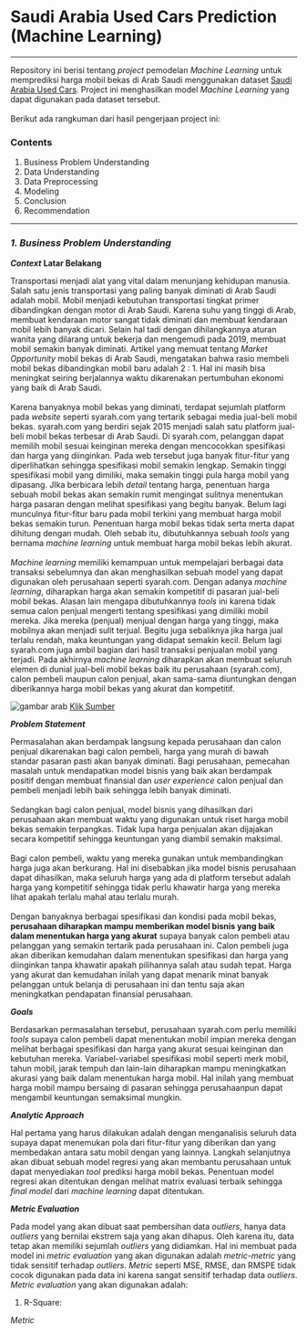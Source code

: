 # Saudi Arabia Used Cars Prediction (Machine Learning) 
****

Repository ini berisi tentang *project* pemodelan *Machine Learning* untuk memprediksi harga mobil bekas di Arab Saudi menggunakan dataset [Saudi Arabia Used Cars](https://www.kaggle.com/datasets/turkibintalib/saudi-arabia-used-cars-dataset?select=UsedCarsSA_Clean_EN.csv). Project ini menghasilkan model *Machine Learning* yang dapat digunakan pada dataset tersebut.<br> <br>
Berikut ada rangkuman dari hasil pengerjaan project ini:

### **Contents**

1. Business Problem Understanding
2. Data Understanding
3. Data Preprocessing
4. Modeling
5. Conclusion
6. Recommendation

****

### ***1. Business Problem Understanding***

***Context***
**Latar Belakang**

Transportasi menjadi alat yang vital dalam menunjang kehidupan manusia. Salah satu jenis transportasi yang paling banyak diminati di Arab Saudi adalah mobil. Mobil menjadi kebutuhan transportasi tingkat primer dibandingkan dengan motor di Arab Saudi. Karena suhu yang tinggi di Arab, membuat kendaraan motor sangat tidak diminati dan membuat kendaraan mobil lebih banyak dicari. Selain hal tadi dengan dihilangkannya aturan wanita yang dilarang untuk bekerja dan mengemudi pada 2019, membuat mobil semakin banyak diminati. Artikel yang memuat tentang *Market Opportunity* mobil bekas di Arab Saudi, mengatakan bahwa rasio membeli mobil bekas dibandingkan mobil baru adalah 2 : 1. Hal ini masih bisa meningkat seiring berjalannya waktu dikarenakan pertumbuhan ekonomi yang baik di Arab Saudi.
<br>
<br>
Karena banyaknya mobil bekas yang diminati, terdapat sejumlah platform pada *website* seperti syarah.com yang tertarik sebagai media jual-beli mobil bekas. syarah.com yang berdiri sejak 2015 menjadi salah satu platform jual-beli mobil bekas terbesar di Arab Saudi. Di syarah.com, pelanggan dapat memilih mobil sesuai keinginan mereka dengan mencocokkan spesifikasi dan harga yang diinginkan. Pada web tersebut juga banyak fitur-fitur yang diperlihatkan sehingga spesifikasi mobil semakin lengkap. Semakin tinggi spesifikasi mobil yang dimiliki, maka semakin tinggi pula harga mobil yang dipasang. JIka berbicara lebih *detail* tentang harga, penentuan harga sebuah mobil bekas akan semakin rumit mengingat sulitnya menentukan harga pasaran dengan melihat spesifikasi yang begitu banyak. Belum lagi munculnya fitur-fitur baru pada mobil terkini yang membuat harga mobil bekas semakin turun. Penentuan harga mobil bekas tidak serta merta dapat dihitung dengan mudah. Oleh sebab itu, dibutuhkannya sebuah *tools* yang bernama *machine learning* untuk membuat harga mobil bekas lebih akurat.
<br>
<br>
*Machine learning* memiliki kemampuan untuk mempelajari berbagai data transaksi sebelumnya dan akan menghasilkan sebuah model yang dapat digunakan oleh perusahaan seperti syarah.com. Dengan adanya *machine learning*, diharapkan harga akan semakin kompetitif di pasaran jual-beli mobil bekas. Alasan lain mengapa dibutuhkannya *tools* ini karena tidak semua calon penjual mengerti tentang spesifikasi yang dimiliki mobil mereka. Jika mereka (penjual) menjual dengan harga yang tinggi, maka mobilnya akan menjadi sulit terjual. Begitu juga sebaliknya jika harga jual terlalu rendah, maka keuntungan yang didapat semakin kecil. Belum lagi syarah.com juga ambil bagian dari hasil transaksi penjualan mobil yang terjadi. Pada akhirnya *machine learning* diharapkan akan membuat seluruh elemen di dunial jual-beli mobil bekas baik itu perusahaan (syarah.com), calon pembeli maupun calon penjual, akan sama-sama diuntungkan dengan diberikannya harga mobil bekas yang akurat dan kompetitif.

![gambar arab](https://media.architecturaldigest.in/wp-content/uploads/2019/05/saudi-saudi-arabia-residency-permanent-residence-expats.jpg)
[Klik Sumber](https://media.architecturaldigest.in/wp-content/uploads/2019/05/saudi-saudi-arabia-residency-permanent-residence-expats.jpg)

***Problem Statement***

Permasalahan akan berdampak langsung kepada perusahaan dan calon penjual dikarenakan bagi calon pembeli, harga yang murah di bawah standar pasaran pasti akan banyak diminati. Bagi perusahaan, pemecahan masalah untuk mendapatkan model bisnis yang baik akan berdampak positif dengan membuat finansial dan *user experience* calon penjual dan pembeli menjadi lebih baik sehingga lebih banyak diminati.
<br>
<br>
Sedangkan bagi calon penjual, model bisnis yang dihasilkan dari perusahaan akan membuat waktu yang digunakan untuk riset harga mobil bekas semakin terpangkas. Tidak lupa harga penjualan akan dijajakan secara kompetitif sehingga keuntungan yang diambil semakin maksimal.
<br>
<br>
Bagi calon pembeli, waktu yang mereka gunakan untuk membandingkan harga juga akan berkurang. Hal ini disebabkan jika model bisnis perusahaan dapat dihasilkan, maka seluruh harga yang ada di platform tersebut adalah harga yang kompetitif sehingga tidak perlu khawatir harga yang mereka lihat apakah terlalu mahal atau terlalu murah.
<br>
<br>
Dengan banyaknya berbagai spesifikasi dan kondisi pada mobil bekas, **perusahaan diharapkan mampu memberikan model bisnis yang baik dalam menentukan harga yang akurat** supaya banyak calon pembeli atau pelanggan yang semakin tertarik pada perusahaan ini. Calon pembeli juga akan diberikan kemudahan dalam menentukan spesifikasi dan harga yang diinginkan tanpa khawatir apakah pilihannya salah atau sudah tepat. Harga yang akurat dan kemudahan inilah yang dapat menarik minat banyak pelanggan untuk belanja di perusahaan ini dan tentu saja akan meningkatkan pendapatan finansial perusahaan.

***Goals***

Berdasarkan permasalahan tersebut, perusahaan syarah.com perlu memiliki *tools* supaya calon pembeli dapat menentukan mobil impian mereka dengan melihat berbagai spesifikasi dan harga yang akurat sesuai keinginan dan kebutuhan mereka. Variabel-variabel spesifikasi mobil seperti merk mobil, tahun mobil, jarak tempuh dan lain-lain diharapkan mampu meningkatkan akurasi yang baik dalam menentukan harga mobil. Hal inilah yang membuat harga mobil mampu bersaing di pasaran sehingga perusahaanpun dapat mengambil keuntungan semaksimal mungkin.

***Analytic Approach***

Hal pertama yang harus dilakukan adalah dengan menganalisis seluruh data supaya dapat menemukan pola dari fitur-fitur yang diberikan dan yang membedakan antara satu mobil dengan yang lainnya. Langkah selanjutnya akan dibuat sebuah model regresi yang akan membantu perusahaan untuk dapat menyediakan *tool* prediksi harga mobil bekas. Penentuan model regresi akan ditentukan dengan melihat matrix evaluasi terbaik sehingga *final model* dari *machine learning* dapat ditentukan.

***Metric Evaluation***

Pada model yang akan dibuat saat pembersihan data *outliers*, hanya data *outliers* yang bernilai ekstrem saja yang akan dihapus. Oleh karena itu, data tetap akan memiliki sejumlah *outliers* yang didiamkan. Hal ini membuat pada model ini *metric evaluation* yang akan digunakan adalah *metric-metric* yang tidak sensitif terhadap *outliers*. *Metric* seperti MSE, RMSE, dan RMSPE tidak cocok digunakan pada data ini karena sangat sensitif terhadap data *outliers*. *Metric evaluation* yang akan digunakan adalah:

1. R-Square:

*Metric*
